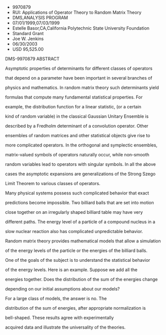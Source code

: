 
* 9970879
* RUI: Applications of Operator Theory to Random Matrix Theory
* DMS,ANALYSIS PROGRAM
* 07/01/1999,07/03/1999
* Estelle Basor,CA,California Polytechnic State University Foundation
* Standard Grant
* Joe W. Jenkins
* 06/30/2003
* USD 95,525.00

DMS-9970879 ABSTRACT

Asymptotic properties of determinants for different classes of operators

that depend on a parameter have been important in several branches of

physics and mathematics. In random matrix theory such determinants yield

formulas that compute many fundamental statistical properties. For

example, the distribution function for a linear statistic, (or a certain

kind of random variable) in the classical Gaussian Unitary Ensemble is

described by a Fredholm determinant of a convolution operator. Other

ensembles of random matrices and other statistical objects give rise to

more complicated operators. In the orthogonal and symplectic ensembles,

matrix-valued symbols of operators naturally occur, while non-smooth

random variables lead to operators with singular symbols. In all the above

cases the asymptotic expansions are generalizations of the Strong Szego

Limit Theorem to various classes of operators.



Many physical systems possess such complicated behavior that exact

predictions become impossible. Two billiard balls that are set into motion

close together on an irregularly shaped billiard table may have very

different paths. The energy level of a particle of a compound nucleus in a

slow nuclear reaction also has complicated unpredictable behavior.

Random matrix theory provides mathematical models that allow a simulation

of the energy levels of the particle or the energies of the billiard balls.

One of the goals of the subject is to understand the statistical behavior

of the energy levels. Here is an example. Suppose we add all the

energies together. Does the distribution of the sum of the energies change

depending on our initial assumptions about our models?

For a large class of models, the answer is no. The

distribution of the sum of energies, after appropriate normalization is

bell-shaped. These results agree with experimentally

acquired data and illustrate the universality of the theories.


